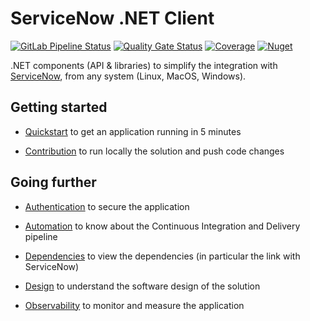 # ServiceNow .NET Client

[![GitLab Pipeline Status](https://gitlab.com/rabbids-incubator/servicenow-dotnet-client/badges/main/pipeline.svg)](https://gitlab.com/rabbids-incubator/servicenow-dotnet-client/-/pipelines)
[![Quality Gate Status](https://sonarcloud.io/api/project_badges/measure?project=rabbids-incubator_servicenow-dotnet-client&metric=alert_status)](https://sonarcloud.io/summary/new_code?id=rabbids-incubator_servicenow-dotnet-client)
[![Coverage](https://sonarcloud.io/api/project_badges/measure?project=rabbids-incubator_servicenow-dotnet-client&metric=coverage)](https://sonarcloud.io/summary/new_code?id=rabbids-incubator_servicenow-dotnet-client)
[![Nuget](https://img.shields.io/nuget/v/RabbidsIncubator.ServiceNowClient.Application.svg)](https://www.nuget.org/packages/RabbidsIncubator.ServiceNowClient.Application)

.NET components (API & libraries) to simplify the integration with [ServiceNow](https://www.servicenow.com/), from any system (Linux, MacOS, Windows).

## Getting started

* [Quickstart](./docs/quickstart.md) to get an application running in 5 minutes

* [Contribution](./docs/contribution.md) to run locally the solution and push code changes

## Going further

* [Authentication](./docs/authentication.md) to secure the application

* [Automation](./docs/automation.md) to know about the Continuous Integration and Delivery pipeline

* [Dependencies](./docs/dependencies.md) to view the dependencies (in particular the link with ServiceNow)

* [Design](./docs/design.md) to understand the software design of the solution

* [Observability](./docs/automation.md) to monitor and measure the application
